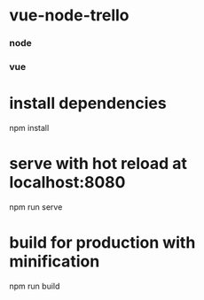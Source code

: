 # vue-node-trello

### node


### vue
# install dependencies
npm install

# serve with hot reload at localhost:8080
npm run serve

# build for production with minification
npm run build
